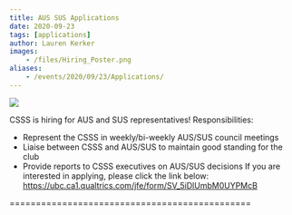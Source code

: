 ```yaml
---
title: AUS SUS Applications
date: 2020-09-23
tags: [applications]
author: Lauren Kerker
images:
    - /files/Hiring_Poster.png
aliases:
    - /events/2020/09/23/Applications/
---
```

![](/files/Hiring_Poster.png)

CSSS is hiring for AUS and SUS representatives!
Responsibilities:
- Represent the CSSS in weekly/bi-weekly AUS/SUS council meetings
- Liaise between CSSS and AUS/SUS to maintain good standing for the club
- Provide reports to CSSS executives on AUS/SUS decisions
If you are interested in applying, please click the link below:
https://ubc.ca1.qualtrics.com/jfe/form/SV_5iDlUmbM0UYPMcB

==============================================

